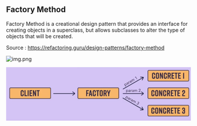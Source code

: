## Factory Method ##

Factory Method is a creational design pattern that provides an interface for creating 
objects in a superclass, but allows subclasses to alter the type of objects that will be 
created.

Source : https://refactoring.guru/design-patterns/factory-method

![img.png](FactoryPattern/img.png)

![img_1.png](img_1.png)